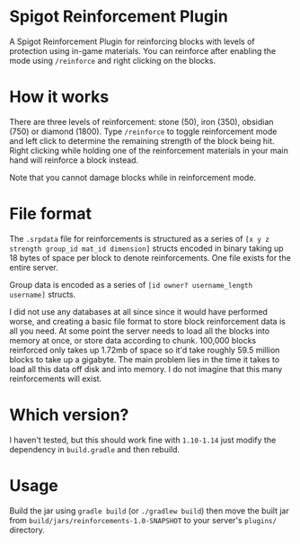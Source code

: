 # Spigot Reinforcement Plugin
A Spigot Reinforcement Plugin for reinforcing blocks with levels of protection using in-game materials. You can reinforce after enabling the mode using `/reinforce` and right clicking on the blocks.

# How it works

There are three levels of reinforcement: stone (50), iron (350), obsidian (750) or diamond (1800). Type `/reinforce` to toggle reinforcement mode and left click to determine the remaining strength of the block being hit. Right clicking while holding one of the reinforcement materials in your main hand will reinforce a block instead.

Note that you cannot damage blocks while in reinforcement mode.

# File format
The `.srpdata` file for reinforcements is structured as a series of `[x y z strength group_id mat_id dimension]` structs encoded in binary taking up 18 bytes of space per block to denote reinforcements. One file exists for the entire server. 

Group data is encoded as a series of `[id owner? username_length username]` structs.

I did not use any databases at all since since it would have performed worse, and creating a basic file format to store block reinforcement data is all you need. At some point the server needs to load all the blocks into memory at once,	or store data according to chunk. 100,000 blocks reinforced only takes up 1.72mb of space so it'd take roughly 59.5 million blocks to take up a gigabyte. The main problem lies in the time it takes to load all this data off disk and into memory. I do not imagine that this many reinforcements will exist.

# Which version?

I haven't tested, but this should work fine with `1.10-1.14` just modify the dependency in `build.gradle` and then
rebuild.

# Usage

Build the jar using `gradle build` (or `./gradlew build`) then move the built jar from `build/jars/reinforcements-1.0-SNAPSHOT` to your server's `plugins/` directory.
